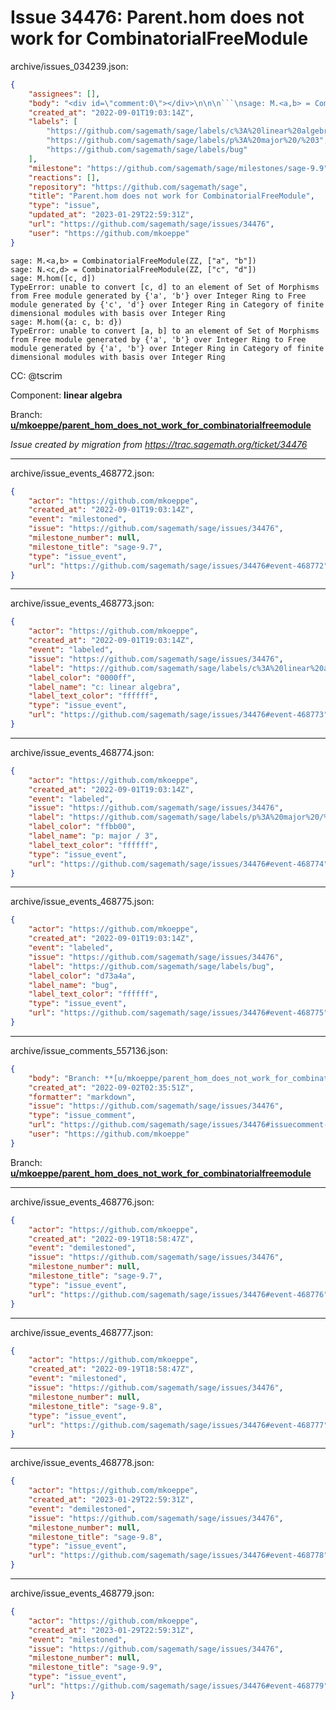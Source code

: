 # Issue 34476: Parent.hom does not work for CombinatorialFreeModule

archive/issues_034239.json:
```json
{
    "assignees": [],
    "body": "<div id=\"comment:0\"></div>\n\n\n```\nsage: M.<a,b> = CombinatorialFreeModule(ZZ, [\"a\", \"b\"])\nsage: N.<c,d> = CombinatorialFreeModule(ZZ, [\"c\", \"d\"])\nsage: M.hom([c, d])\nTypeError: unable to convert [c, d] to an element of Set of Morphisms from Free module generated by {'a', 'b'} over Integer Ring to Free module generated by {'c', 'd'} over Integer Ring in Category of finite dimensional modules with basis over Integer Ring\nsage: M.hom({a: c, b: d})\nTypeError: unable to convert [a, b] to an element of Set of Morphisms from Free module generated by {'a', 'b'} over Integer Ring to Free module generated by {'a', 'b'} over Integer Ring in Category of finite dimensional modules with basis over Integer Ring\n```\n\n\nCC:  @tscrim\n\nComponent: **linear algebra**\n\nBranch: **[u/mkoeppe/parent_hom_does_not_work_for_combinatorialfreemodule](https://github.com/sagemath/sagetrac-mirror/tree/u/mkoeppe/parent_hom_does_not_work_for_combinatorialfreemodule)**\n\n_Issue created by migration from https://trac.sagemath.org/ticket/34476_\n\n",
    "created_at": "2022-09-01T19:03:14Z",
    "labels": [
        "https://github.com/sagemath/sage/labels/c%3A%20linear%20algebra",
        "https://github.com/sagemath/sage/labels/p%3A%20major%20/%203",
        "https://github.com/sagemath/sage/labels/bug"
    ],
    "milestone": "https://github.com/sagemath/sage/milestones/sage-9.9",
    "reactions": [],
    "repository": "https://github.com/sagemath/sage",
    "title": "Parent.hom does not work for CombinatorialFreeModule",
    "type": "issue",
    "updated_at": "2023-01-29T22:59:31Z",
    "url": "https://github.com/sagemath/sage/issues/34476",
    "user": "https://github.com/mkoeppe"
}
```
<div id="comment:0"></div>


```
sage: M.<a,b> = CombinatorialFreeModule(ZZ, ["a", "b"])
sage: N.<c,d> = CombinatorialFreeModule(ZZ, ["c", "d"])
sage: M.hom([c, d])
TypeError: unable to convert [c, d] to an element of Set of Morphisms from Free module generated by {'a', 'b'} over Integer Ring to Free module generated by {'c', 'd'} over Integer Ring in Category of finite dimensional modules with basis over Integer Ring
sage: M.hom({a: c, b: d})
TypeError: unable to convert [a, b] to an element of Set of Morphisms from Free module generated by {'a', 'b'} over Integer Ring to Free module generated by {'a', 'b'} over Integer Ring in Category of finite dimensional modules with basis over Integer Ring
```


CC:  @tscrim

Component: **linear algebra**

Branch: **[u/mkoeppe/parent_hom_does_not_work_for_combinatorialfreemodule](https://github.com/sagemath/sagetrac-mirror/tree/u/mkoeppe/parent_hom_does_not_work_for_combinatorialfreemodule)**

_Issue created by migration from https://trac.sagemath.org/ticket/34476_





---

archive/issue_events_468772.json:
```json
{
    "actor": "https://github.com/mkoeppe",
    "created_at": "2022-09-01T19:03:14Z",
    "event": "milestoned",
    "issue": "https://github.com/sagemath/sage/issues/34476",
    "milestone_number": null,
    "milestone_title": "sage-9.7",
    "type": "issue_event",
    "url": "https://github.com/sagemath/sage/issues/34476#event-468772"
}
```



---

archive/issue_events_468773.json:
```json
{
    "actor": "https://github.com/mkoeppe",
    "created_at": "2022-09-01T19:03:14Z",
    "event": "labeled",
    "issue": "https://github.com/sagemath/sage/issues/34476",
    "label": "https://github.com/sagemath/sage/labels/c%3A%20linear%20algebra",
    "label_color": "0000ff",
    "label_name": "c: linear algebra",
    "label_text_color": "ffffff",
    "type": "issue_event",
    "url": "https://github.com/sagemath/sage/issues/34476#event-468773"
}
```



---

archive/issue_events_468774.json:
```json
{
    "actor": "https://github.com/mkoeppe",
    "created_at": "2022-09-01T19:03:14Z",
    "event": "labeled",
    "issue": "https://github.com/sagemath/sage/issues/34476",
    "label": "https://github.com/sagemath/sage/labels/p%3A%20major%20/%203",
    "label_color": "ffbb00",
    "label_name": "p: major / 3",
    "label_text_color": "ffffff",
    "type": "issue_event",
    "url": "https://github.com/sagemath/sage/issues/34476#event-468774"
}
```



---

archive/issue_events_468775.json:
```json
{
    "actor": "https://github.com/mkoeppe",
    "created_at": "2022-09-01T19:03:14Z",
    "event": "labeled",
    "issue": "https://github.com/sagemath/sage/issues/34476",
    "label": "https://github.com/sagemath/sage/labels/bug",
    "label_color": "d73a4a",
    "label_name": "bug",
    "label_text_color": "ffffff",
    "type": "issue_event",
    "url": "https://github.com/sagemath/sage/issues/34476#event-468775"
}
```



---

archive/issue_comments_557136.json:
```json
{
    "body": "Branch: **[u/mkoeppe/parent_hom_does_not_work_for_combinatorialfreemodule](https://github.com/sagemath/sagetrac-mirror/tree/u/mkoeppe/parent_hom_does_not_work_for_combinatorialfreemodule)**",
    "created_at": "2022-09-02T02:35:51Z",
    "formatter": "markdown",
    "issue": "https://github.com/sagemath/sage/issues/34476",
    "type": "issue_comment",
    "url": "https://github.com/sagemath/sage/issues/34476#issuecomment-557136",
    "user": "https://github.com/mkoeppe"
}
```

Branch: **[u/mkoeppe/parent_hom_does_not_work_for_combinatorialfreemodule](https://github.com/sagemath/sagetrac-mirror/tree/u/mkoeppe/parent_hom_does_not_work_for_combinatorialfreemodule)**



---

archive/issue_events_468776.json:
```json
{
    "actor": "https://github.com/mkoeppe",
    "created_at": "2022-09-19T18:58:47Z",
    "event": "demilestoned",
    "issue": "https://github.com/sagemath/sage/issues/34476",
    "milestone_number": null,
    "milestone_title": "sage-9.7",
    "type": "issue_event",
    "url": "https://github.com/sagemath/sage/issues/34476#event-468776"
}
```



---

archive/issue_events_468777.json:
```json
{
    "actor": "https://github.com/mkoeppe",
    "created_at": "2022-09-19T18:58:47Z",
    "event": "milestoned",
    "issue": "https://github.com/sagemath/sage/issues/34476",
    "milestone_number": null,
    "milestone_title": "sage-9.8",
    "type": "issue_event",
    "url": "https://github.com/sagemath/sage/issues/34476#event-468777"
}
```



---

archive/issue_events_468778.json:
```json
{
    "actor": "https://github.com/mkoeppe",
    "created_at": "2023-01-29T22:59:31Z",
    "event": "demilestoned",
    "issue": "https://github.com/sagemath/sage/issues/34476",
    "milestone_number": null,
    "milestone_title": "sage-9.8",
    "type": "issue_event",
    "url": "https://github.com/sagemath/sage/issues/34476#event-468778"
}
```



---

archive/issue_events_468779.json:
```json
{
    "actor": "https://github.com/mkoeppe",
    "created_at": "2023-01-29T22:59:31Z",
    "event": "milestoned",
    "issue": "https://github.com/sagemath/sage/issues/34476",
    "milestone_number": null,
    "milestone_title": "sage-9.9",
    "type": "issue_event",
    "url": "https://github.com/sagemath/sage/issues/34476#event-468779"
}
```
